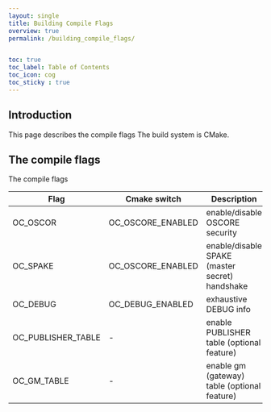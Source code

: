 ```yaml
---
layout: single
title: Building Compile Flags
overview: true
permalink: /building_compile_flags/


toc: true
toc_label: Table of Contents
toc_icon: cog
toc_sticky : true
---
```


## Introduction

This page describes the compile flags
The build system is CMake.

## The compile flags

The compile flags

| Flag         | Cmake switch   |  Description |
| -------------- | -------------- |--------------|
| OC_OSCOR       | OC_OSCORE_ENABLED | enable/disable OSCORE security |
| OC_SPAKE       | OC_OSCORE_ENABLED | enable/disable SPAKE (master secret) handshake |
| OC_DEBUG       | OC_DEBUG_ENABLED | exhaustive DEBUG info |
| OC_PUBLISHER_TABLE | - | enable PUBLISHER table (optional feature) |
| OC_GM_TABLE  | - | enable gm (gateway) table (optional feature) |

